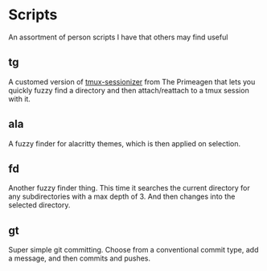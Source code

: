 # Scripts

An assortment of person scripts I have that others may find useful

## tg

A customed version of [tmux-sessionizer][ts] from The Primeagen that lets you
quickly fuzzy find a directory and then attach/reattach to a tmux session with
it.

[ts]: https://github.com/ThePrimeagen/.dotfiles/blob/master/bin/.local/scripts/tmux-sessionizer

## ala

A fuzzy finder for alacritty themes, which is then applied on selection.

## fd

Another fuzzy finder thing. This time it searches the current directory for any
subdirectories with a max depth of 3. And then changes into the selected
directory.

## gt

Super simple git committing. Choose from a conventional commit type, add a
message, and then commits and pushes.
